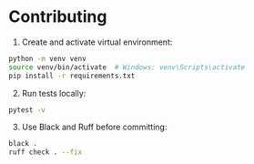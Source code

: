 # Contributing

1. Create and activate virtual environment:
```bash
python -m venv venv
source venv/bin/activate  # Windows: venv\Scripts\activate
pip install -r requirements.txt
```

2. Run tests locally:
```bash
pytest -v
```

3. Use Black and Ruff before committing:
```bash
black .
ruff check . --fix
```
